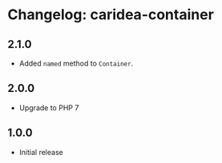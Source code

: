 # Changelog: caridea-container

## 2.1.0
* Added `named` method to `Container`.

## 2.0.0
* Upgrade to PHP 7

## 1.0.0
* Initial release